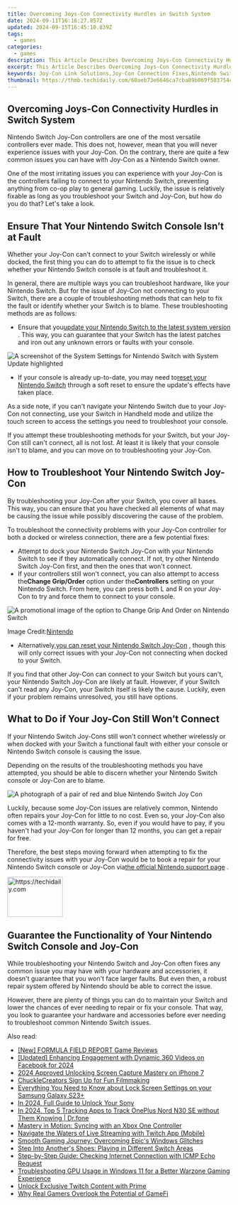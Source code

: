 ```yaml
---
title: Overcoming Joys-Con Connectivity Hurdles in Switch System
date: 2024-09-11T16:16:27.857Z
updated: 2024-09-15T16:45:10.839Z
tags:
  - games
categories:
  - games
description: This Article Describes Overcoming Joys-Con Connectivity Hurdles in Switch System
excerpt: This Article Describes Overcoming Joys-Con Connectivity Hurdles in Switch System
keywords: Joy-Con Link Solutions,Joy-Con Connection Fixes,Nintendo Switch Connector Troubleshooting,Switch Joy-Con Connectivity Issues,Joys-Con System Integration,Joy-Con Switch Repair Guide,Joy-Con to Switch Syncing Tips
thumbnail: https://thmb.techidaily.com/60aeb73e6646ca7cba89b069f503754c9115c11cb30cdb412a437151bb1d88f5.jpg
---
```


## Overcoming Joys-Con Connectivity Hurdles in Switch System

 Nintendo Switch Joy-Con controllers are one of the most versatile controllers ever made. This does not, however, mean that you will never experience issues with your Joy-Con. On the contrary, there are quite a few common issues you can have with Joy-Con as a Nintendo Switch owner.

 One of the most irritating issues you can experience with your Joy-Con is the controllers failing to connect to your Nintendo Switch, preventing anything from co-op play to general gaming. Luckily, the issue is relatively fixable as long as you troubleshoot your Switch and Joy-Con, but how do you do that? Let's take a look.

## Ensure That Your Nintendo Switch Console Isn’t at Fault

 Whether your Joy-Con can't connect to your Switch wirelessly or while docked, the first thing you can do to attempt to fix the issue is to check whether your Nintendo Switch console is at fault and troubleshoot it.

 In general, there are multiple ways you can troubleshoot hardware, like your Nintendo Switch. But for the issue of Joy-Con not connecting to your Switch, there are a couple of troubleshooting methods that can help to fix the fault or identify whether your Switch is to blame. These troubleshooting methods are as follows:

* Ensure that you[update your Nintendo Switch to the latest system version](https://www.makeuseof.com/how-to-update-nintendo-switch/) . This way, you can guarantee that your Switch has the latest patches and iron out any unknown errors or faults with your console.

![A screenshot of the System Settings for Nintendo Switch with System Update highlighted](https://static1.makeuseofimages.com/wordpress/wp-content/uploads/2023/06/system-settings-nintendo-switch-1.jpg)

* If your console is already up-to-date, you may need to[reset your Nintendo Switch](https://www.makeuseof.com/ways-to-reset-nintendo-switch/) through a soft reset to ensure the update's effects have taken place.

 As a side note, if you can't navigate your Nintendo Switch due to your Joy-Con not connecting, use your Switch in Handheld mode and utilize the touch screen to access the settings you need to troubleshoot your console.

 If you attempt these troubleshooting methods for your Switch, but your Joy-Con still can't connect, all is not lost. At least it is likely that your console isn't to blame, and you can move on to troubleshooting your Joy-Con.

## How to Troubleshoot Your Nintendo Switch Joy-Con

 By troubleshooting your Joy-Con after your Switch, you cover all bases. This way, you can ensure that you have checked all elements of what may be causing the issue while possibly discovering the cause of the problem.

 To troubleshoot the connectivity problems with your Joy-Con controller for both a docked or wireless connection, there are a few potential fixes:

* Attempt to dock your Nintendo Switch Joy-Con with your Nintendo Switch to see if they automatically connect. If not, try other Nintendo Switch Joy-Con first, and then the ones that won't connect.
* If your controllers still won't connect, you can also attempt to access the**Change Grip/Order** option under the**Controllers** setting on your Nintendo Switch. From here, you can press both L and R on your Joy-Con to try and force them to connect to your console.

![A promotional image of the option to Change Grip And Order on Nintendo Switch](https://static1.makeuseofimages.com/wordpress/wp-content/uploads/2023/09/img12.jpg)

 Image Credit:[Nintendo](https://www.nintendo.com/my/support/switch/controller/index.html)

* Alternatively,[you can reset your Nintendo Switch Joy-Con](https://www.makeuseof.com/nintendo-switch-how-to-reset-joy-cons/) , though this will only correct issues with your Joy-Con not connecting when docked to your Switch.

 If you find that other Joy-Con can connect to your Switch but yours can't, your Nintendo Switch Joy-Con are likely at fault. However, if your Switch can't read any Joy-Con, your Switch itself is likely the cause. Luckily, even if your problem remains unresolved, you still have options.

## What to Do if Your Joy-Con Still Won’t Connect

 If your Nintendo Switch Joy-Cons still won't connect whether wirelessly or when docked with your Switch a functional fault with either your console or Nintendo Switch console is causing the issue.

 Depending on the results of the troubleshooting methods you have attempted, you should be able to discern whether your Nintendo Switch console or Joy-Con are to blame.

![A photograph of a pair of red and blue Nintendo Switch Joy Con](https://static1.makeuseofimages.com/wordpress/wp-content/uploads/2023/09/sara-kurfess-jqprecmineu-unsplash-1.jpg)

 Luckily, because some Joy-Con issues are relatively common, Nintendo often repairs your Joy-Con for little to no cost. Even so, your Joy-Con also comes with a 12-month warranty. So, even if you would have to pay, if you haven't had your Joy-Con for longer than 12 months, you can get a repair for free.

 Therefore, the best steps moving forward when attempting to fix the connectivity issues with your Joy-Con would be to book a repair for your Nintendo Switch console or Joy-Con via[the official Nintendo support page](https://repair.nintendo.com/cc/soConsumer.html) .

<!-- affiliate ads begin -->
<a href="https://aligracehair.sjv.io/c/5597632/2135351/19272" target="_top" id="2135351">
  <img src="//a.impactradius-go.com/display-ad/19272-2135351" border="0" alt="https://techidaily.com" width="125" height="90"/>
</a>
<img height="0" width="0" src="https://aligracehair.sjv.io/i/5597632/2135351/19272" style="position:absolute;visibility:hidden;" border="0" />
<!-- affiliate ads end -->

## Guarantee the Functionality of Your Nintendo Switch Console and Joy-Con

 While troubleshooting your Nintendo Switch and Joy-Con often fixes any common issue you may have with your hardware and accessories, it doesn't guarantee that you won't face larger faults. But even then, a robust repair system offered by Nintendo should be able to correct the issue.

 However, there are plenty of things you can do to maintain your Switch and lower the chances of ever needing to repair or fix your console. That way, you look to guarantee your hardware and accessories before ever needing to troubleshoot common Nintendo Switch issues.

<ins class="adsbygoogle"
     style="display:block"
     data-ad-format="autorelaxed"
     data-ad-client="ca-pub-7571918770474297"
     data-ad-slot="1223367746"></ins>

<ins class="adsbygoogle"
     style="display:block"
     data-ad-client="ca-pub-7571918770474297"
     data-ad-slot="8358498916"
     data-ad-format="auto"
     data-full-width-responsive="true"></ins>

<span class="atpl-alsoreadstyle">Also read:</span>
<div><ul>
<li><a href="https://some-techniques.techidaily.com/new-formula-field-report-game-reviews/"><u>[New] FORMULA FIELD REPORT Game Reviews</u></a></li>
<li><a href="https://facebook-videos.techidaily.com/updated-enhancing-engagement-with-dynamic-360-videos-on-facebook-for-2024/"><u>[Updated] Enhancing Engagement with Dynamic 360 Videos on Facebook for 2024</u></a></li>
<li><a href="https://digital-screen-recording.techidaily.com/2024-approved-unlocking-screen-capture-mastery-on-iphone-7/"><u>2024 Approved Unlocking Screen Capture Mastery on iPhone 7</u></a></li>
<li><a href="https://fox-http.techidaily.com/chucklecreators-sign-up-for-fun-filmmaking/"><u>ChuckleCreators Sign Up for Fun Filmmaking</u></a></li>
<li><a href="https://android-unlock.techidaily.com/everything-you-need-to-know-about-lock-screen-settings-on-your-samsung-galaxy-s23plus-by-drfone-android/"><u>Everything You Need to Know about Lock Screen Settings on your Samsung Galaxy S23+</u></a></li>
<li><a href="https://android-unlock.techidaily.com/in-2024-full-guide-to-unlock-your-sony-by-drfone-android/"><u>In 2024, Full Guide to Unlock Your Sony</u></a></li>
<li><a href="https://android-location-track.techidaily.com/in-2024-top-5-tracking-apps-to-track-oneplus-nord-n30-se-without-them-knowing-drfone-by-drfone-virtual-android/"><u>In 2024, Top 5 Tracking Apps to Track OnePlus Nord N30 SE without Them Knowing | Dr.fone</u></a></li>
<li><a href="https://games-able.techidaily.com/mastery-in-motion-syncing-with-an-xbox-one-controller/"><u>Mastery in Motion: Syncing with an Xbox One Controller</u></a></li>
<li><a href="https://games-able.techidaily.com/navigate-the-waters-of-live-streaming-with-twitch-app-mobile/"><u>Navigate the Waters of Live Streaming with Twitch App (Mobile)</u></a></li>
<li><a href="https://games-able.techidaily.com/smooth-gaming-journey-overcoming-epics-windows-glitches/"><u>Smooth Gaming Journey: Overcoming Epic's Windows Glitches</u></a></li>
<li><a href="https://games-able.techidaily.com/step-into-anothers-shoes-playing-in-different-switch-areas/"><u>Step Into Another's Shoes: Playing in Different Switch Areas</u></a></li>
<li><a href="https://techtrends.techidaily.com/step-by-step-guide-checking-internet-connection-with-icmp-echo-request/"><u>Step-by-Step Guide: Checking Internet Connection with ICMP Echo Request</u></a></li>
<li><a href="https://win-able.techidaily.com/troubleshooting-gpu-usage-in-windows-11-for-a-better-warzone-gaming-experience/"><u>Troubleshooting GPU Usage in Windows 11 for a Better Warzone Gaming Experience</u></a></li>
<li><a href="https://games-able.techidaily.com/unlock-exclusive-twitch-content-with-prime/"><u>Unlock Exclusive Twitch Content with Prime</u></a></li>
<li><a href="https://games-able.techidaily.com/why-real-gamers-overlook-the-potential-of-gamefi/"><u>Why Real Gamers Overlook the Potential of GameFi</u></a></li>
</ul></div>

